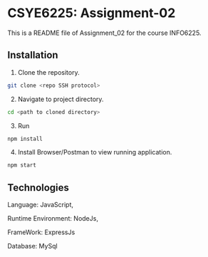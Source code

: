 # CSYE6225: Assignment-02
This is a README file of Assignment_02 for the course INFO6225.

## Installation

1. Clone the repository.
```bash
git clone <repo SSH protocol>
```

2. Navigate to project directory.
```bash
cd <path to cloned directory>
```

3. Run 
```bash
npm install
```

4. Install Browser/Postman to view running application.
```bash
npm start
```

## Technologies

Language: JavaScript,

Runtime Environment: NodeJs, 
 
FrameWork: ExpressJs

Database: MySql